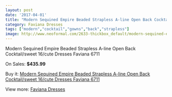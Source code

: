 ```yaml
---
layout: post
date: '2017-04-01'
title: "Modern Sequined Empire Beaded Strapless A-line Open Back Cocktail/sweet 16/cute Dresses Faviana 6711"
category: Faviana Dresses
tags: ["modern","cocktail","gowns","back","strapless"]
image: http://www.neoformal.com/2633-thickbox_default/modern-sequined-empire-beaded-strapless-a-line-open-back-cocktail-sweet-16-cute-dresses-faviana-6711.jpg
---
```

Modern Sequined Empire Beaded Strapless A-line Open Back Cocktail/sweet 16/cute Dresses Faviana 6711

On Sales: **$435.99**
<a href="https://www.neoformal.com/en/faviana-dresses/989-modern-sequined-empire-beaded-strapless-a-line-open-back-cocktail-sweet-16-cute-dresses-faviana-6711.html"><amp-img layout="responsive" width="600" height="600" src="//www.neoformal.com/2633-thickbox_default/modern-sequined-empire-beaded-strapless-a-line-open-back-cocktail-sweet-16-cute-dresses-faviana-6711.jpg" alt="Modern Sequined Empire Beaded Strapless A-line Open Back Cocktail/sweet 16/cute Dresses Faviana 6711 0" /></a>
<a href="https://www.neoformal.com/en/faviana-dresses/989-modern-sequined-empire-beaded-strapless-a-line-open-back-cocktail-sweet-16-cute-dresses-faviana-6711.html"><amp-img layout="responsive" width="600" height="600" src="//www.neoformal.com/2637-thickbox_default/modern-sequined-empire-beaded-strapless-a-line-open-back-cocktail-sweet-16-cute-dresses-faviana-6711.jpg" alt="Modern Sequined Empire Beaded Strapless A-line Open Back Cocktail/sweet 16/cute Dresses Faviana 6711 1" /></a>
<a href="https://www.neoformal.com/en/faviana-dresses/989-modern-sequined-empire-beaded-strapless-a-line-open-back-cocktail-sweet-16-cute-dresses-faviana-6711.html"><amp-img layout="responsive" width="600" height="600" src="//www.neoformal.com/2636-thickbox_default/modern-sequined-empire-beaded-strapless-a-line-open-back-cocktail-sweet-16-cute-dresses-faviana-6711.jpg" alt="Modern Sequined Empire Beaded Strapless A-line Open Back Cocktail/sweet 16/cute Dresses Faviana 6711 2" /></a>
<a href="https://www.neoformal.com/en/faviana-dresses/989-modern-sequined-empire-beaded-strapless-a-line-open-back-cocktail-sweet-16-cute-dresses-faviana-6711.html"><amp-img layout="responsive" width="600" height="600" src="//www.neoformal.com/2635-thickbox_default/modern-sequined-empire-beaded-strapless-a-line-open-back-cocktail-sweet-16-cute-dresses-faviana-6711.jpg" alt="Modern Sequined Empire Beaded Strapless A-line Open Back Cocktail/sweet 16/cute Dresses Faviana 6711 3" /></a>
<a href="https://www.neoformal.com/en/faviana-dresses/989-modern-sequined-empire-beaded-strapless-a-line-open-back-cocktail-sweet-16-cute-dresses-faviana-6711.html"><amp-img layout="responsive" width="600" height="600" src="//www.neoformal.com/2634-thickbox_default/modern-sequined-empire-beaded-strapless-a-line-open-back-cocktail-sweet-16-cute-dresses-faviana-6711.jpg" alt="Modern Sequined Empire Beaded Strapless A-line Open Back Cocktail/sweet 16/cute Dresses Faviana 6711 4" /></a>

Buy it: [Modern Sequined Empire Beaded Strapless A-line Open Back Cocktail/sweet 16/cute Dresses Faviana 6711](https://www.neoformal.com/en/faviana-dresses/989-modern-sequined-empire-beaded-strapless-a-line-open-back-cocktail-sweet-16-cute-dresses-faviana-6711.html "Modern Sequined Empire Beaded Strapless A-line Open Back Cocktail/sweet 16/cute Dresses Faviana 6711")

View more: [Faviana Dresses](https://www.neoformal.com/en/10-faviana-dresses "Faviana Dresses")